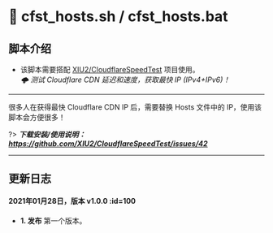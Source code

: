 # 📑 cfst_hosts.sh / cfst_hosts.bat

## 脚本介绍

- 该脚本需要搭配 [XIU2/CloudflareSpeedTest](https://github.com/XIU2/CloudflareSpeedTest) 项目使用。  
_🌩 测试 Cloudflare CDN 延迟和速度，获取最快 IP (IPv4+IPv6)！_

****

很多人在获得最快 Cloudflare CDN IP 后，需要替换 Hosts 文件中的 IP，使用该脚本会方便很多！

?> ***下载安装/使用说明：https://github.com/XIU2/CloudflareSpeedTest/issues/42***

****

## 更新日志

#### 2021年01月28日，版本 v1.0.0 :id=100
 - **1. 发布** 第一个版本。  